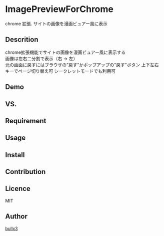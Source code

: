 # ImagePreviewForChrome
chrome 拡張. サイトの画像を漫画ビュアー風に表示

## Descrition

chrome拡張機能でサイトの画像を漫画ビュアー風に表示する  
画像は左右二分割で表示（右 -> 左）  
元の画面に戻すにはブラウザの”戻す”かポップアップの"戻す"ボタン
上下左右キーでページ切り替え可
シークレットモードでも利用可

## Demo

## VS.

## Requirement

## Usage

## Install

## Contribution

## Licence

MIT

## Author

[bullx3](https://github.com/bullx3)